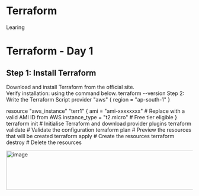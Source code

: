 # Terraform
Learing


# Terraform - Day 1

## Step 1: Install Terraform
Download and install Terraform from the official site.  
Verify installation: using the command below.
terraform --version
Step 2: Write the Terraform Script provider "aws" {
  region = "ap-south-1"
}

resource "aws_instance" "terr1" {
  ami           = "ami-xxxxxxxx"   # Replace with a valid AMI ID from AWS
  instance_type = "t2.micro"       # Free tier eligible
}
terraform init       # Initialise Terraform and download provider plugins
terraform validate   # Validate the configuration
terraform plan       # Preview the resources that will be created
terraform apply      # Create the resources
terraform destroy    # Delete the resources



<img width="1583" height="106" alt="image" src="https://github.com/user-attachments/assets/6b7148d9-9c35-4425-b1f1-8f3516c6c069" />
